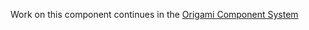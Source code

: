Work on this component continues in the [Origami Component System](https://github.com/Financial-Times/origami/tree/main/components/tooltip)
